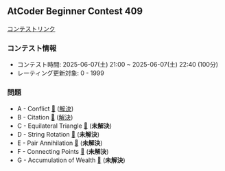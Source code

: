 
## AtCoder Beginner Contest 409

[コンテストリンク](https://atcoder.jp/contests/abc409)

### コンテスト情報
- コンテスト時間: 2025-06-07(土) 21:00 ~ 2025-06-07(土) 22:40 (100分)
- レーティング更新対象: 0 - 1999

### 問題
- A - Conflict [🔗](https://atcoder.jp/contests/abc409/tasks/abc409_a) ([解決](./A%20-%20Conflict/))
- B - Citation [🔗](https://atcoder.jp/contests/abc409/tasks/abc409_b) ([解決](./B%20-%20Citation/))
- C - Equilateral Triangle [🔗](https://atcoder.jp/contests/abc409/tasks/abc409_c) (**未解決**)
- D - String Rotation [🔗](https://atcoder.jp/contests/abc409/tasks/abc409_d) (**未解決**)
- E - Pair Annihilation [🔗](https://atcoder.jp/contests/abc409/tasks/abc409_e) (**未解決**)
- F - Connecting Points [🔗](https://atcoder.jp/contests/abc409/tasks/abc409_f) (**未解決**)
- G - Accumulation of Wealth [🔗](https://atcoder.jp/contests/abc409/tasks/abc409_g) (**未解決**)